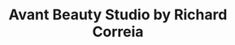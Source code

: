 ---
title: "Avant Beauty Studio by Richard Correia"
url: /dublin/avant-beauty-studio-by-richard-correia/
shop: beauty
---